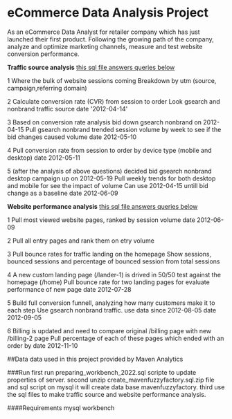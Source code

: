 # eCommerce Data Analysis Project

As an eCommerce Data Analyst for retailer company which has just launched their first product. Following the growing path of the company, analyze and optimize marketing channels, measure and test website conversion performance.

**Traffic source analysis** 
[this sql file answers queries below](https://github.com/Umid995/eCommerce-Data-Analyst-Project/blob/main/Traffic_source_analysis.sql)

1 Where the bulk of website sessions coming
  Breakdown by utm (source, campaign,referring domain)
  
2 Calculate conversion rate (CVR) from session to order
  Look gsearch and nonbrand traffic source 
  date '2012-04-14'

3 Based on conversion rate analysis bid down gsearch nonbrand on 2012-04-15
  Pull gsearch nonbrand trended session volume by week to see if the bid changes caused volume
  date 2012-05-10
  
4 Pull conversion rate from session to order by device type (mobile and desktop)
  date 2012-05-11

5 (after the analysis of above questions) decided bid gsearch nonbrand desktop campaign up on 2012-05-19
  Pull weekly trends for both desktop and mobile  for see the impact of volume
  Can use 2012-04-15 untill bid change as a baseline
  date 2012-06-09
  
  **Website performance analysis** 
  [this sql file answers queries below](https://github.com/Umid995/eCommerce-Data-Analyst-Project/blob/main/Website_performance_analysis.sql)
  
1 Pull most viewed website pages, ranked by session volume
  date 2012-06-09
   
2 Pull all entry pages and rank them on etry volume

3 Pull bounce rates for traffic landing on the homepage
  Show sessions, bounced sessions and percentage of bounced session from total sessions
  
4 A new custom landing page (/lander-1) is drived in 50/50 test against the homepage (/home)
  Pull bounce rate for two landing pages for evaluate performance of new page 
  date 2012-07-28

5 Build full conversion funnell, analyzing how many customers make it to each step
  Use gsearch  nonbrand traffic. use data since 2012-08-05
  date 2012-09-05
  
6 Billing is updated and need to compare original /billing page with new /billing-2 page
  Pull percentage of each of these pages which ended with an order by
  date 2012-11-10

##Data 
data used in this project provided by Maven Analytics

###Run
 first run preparing_workbench_2022.sql scripte to update properties of server.
 second unzip create_mavenfuzzyfactory.sql.zip file and sql script on mysql it will create data base mavenfuzzyfactory.
 third use the sql files to make traffic source and website performance analysis.
 
####Requirements
mysql workbench
